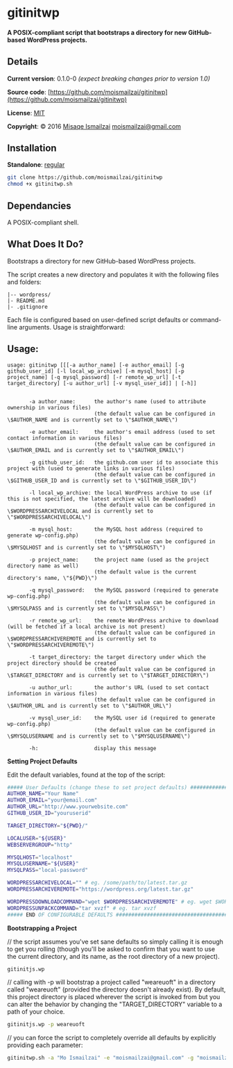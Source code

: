 # gitinitwp

#### A POSIX-compliant script that bootstraps a directory for new GitHub-based WordPress projects.


## Details

**Current version**: 0.1.0-0
*(expect breaking changes prior to version 1.0)*

**Source code**: [https://github.com/moismailzai/gitinitwp](https://github.com/moismailzai/gitinitwp)

**License**: [MIT](https://opensource.org/licenses/MIT)

**Copyright**: &copy; 2016 [Misaqe Ismailzai](http://www.moismailzai.com) <moismailzai@gmail.com>


## Installation

**Standalone**: [regular](https://cdn.rawgit.com/moismailzai/gitinitwp/master/gitinitwp.sh)

``` sh
git clone https://github.com/moismailzai/gitinitwp
chmod +x gitinitwp.sh
```

## Dependancies

A POSIX-compliant shell.


## What Does It Do?

Bootstraps a directory for new GitHub-based WordPress projects.

The script creates a new directory and populates it with the following files and folders:
```
|-- wordpress/
|- README.md
|- .gitignore
```
Each file is configured based on user-defined script defaults or command-line arguments. Usage is straightforward:


## Usage:
```
usage: gitinitwp [[[-a author_name] [-e author_email] [-g github_user_id] [-l local_wp_archive] [-m mysql_host] [-p project_name] [-q mysql_password] [-r remote_wp_url] [-t target_directory] [-u author_url] [-v mysql_user_id]] | [-h]]


       -a author_name:      the author's name (used to attribute ownership in various files)
                            (the default value can be configured in \$AUTHOR_NAME and is currently set to \"$AUTHOR_NAME\")

       -e author_email:     the author's email address (used to set contact information in various files)
                            (the default value can be configured in \$AUTHOR_EMAIL and is currently set to \"$AUTHOR_EMAIL\")

       -g github_user_id:   the github.com user id to associate this project with (used to generate links in various files)
                            (the default value can be configured in \$GITHUB_USER_ID and is currently set to \"$GITHUB_USER_ID\")

       -l local_wp_archive: the local WordPress archive to use (if this is not specified, the latest archive will be downloaded)
                            (the default value can be configured in \$WORDPRESSARCHIVELOCAL and is currently set to \"$WORDPRESSARCHIVELOCAL\")

       -m mysql_host:       the MySQL host address (required to generate wp-config.php)
                            (the default value can be configured in \$MYSQLHOST and is currently set to \"$MYSQLHOST\")

       -p project_name:     the project name (used as the project directory name as well)
                            (the default value is the current directory's name, \"${PWD}\")

       -q mysql_password:   the MySQL password (required to generate wp-config.php)
                            (the default value can be configured in \$MYSQLPASS and is currently set to \"$MYSQLPASS\")

       -r remote_wp_url:    the remote WordPress archive to download (will be fetched if a local archive is not present)
                            (the default value can be configured in \$WORDPRESSARCHIVEREMOTE and is currently set to \"$WORDPRESSARCHIVEREMOTE\")

       -t target_directory: the target directory under which the project directory should be created
                            (the default value can be configured in \$TARGET_DIRECTORY and is currently set to \"$TARGET_DIRECTORY\")

       -u author_url:       the author's URL (used to set contact information in various files)
                            (the default value can be configured in \$AUTHOR_URL and is currently set to \"$AUTHOR_URL\")

       -v mysql_user_id:    the MySQL user id (required to generate wp-config.php)
                            (the default value can be configured in \$MYSQLUSERNAME and is currently set to \"$MYSQLUSERNAME\")

       -h:                  display this message   
```

**Setting Project Defaults**

Edit the default variables, found at the top of the script:  
``` sh 
##### User Defaults (change these to set project defaults) #####################
AUTHOR_NAME="Your Name"
AUTHOR_EMAIL="your@email.com"
AUTHOR_URL="http://www.yourwebsite.com"
GITHUB_USER_ID="youruserid"

TARGET_DIRECTORY="${PWD}/"

LOCALUSER="${USER}"
WEBSERVERGROUP="http"

MYSQLHOST="localhost"
MYSQLUSERNAME="${USER}"
MYSQLPASS="local-password"

WORDPRESSARCHIVELOCAL="" # eg. /some/path/to/latest.tar.gz
WORDPRESSARCHIVEREMOTE="https://wordpress.org/latest.tar.gz"

WORDPRESSDOWNLOADCOMMAND="wget $WORDPRESSARCHIVEREMOTE" # eg. wget $WORDPRESSARCHIVEREMOTE
WORDPRESSUNPACKCOMMAND="tar xvzf" # eg. tar xvzf
##### END OF CONFIGURABLE DEFAULTS #############################################
```  


**Bootstrapping a Project**

// the script assumes you've set sane defaults so simply calling it is enough to get you rolling (though you'll be asked to confirm that you want to use the current directory, and its name, as the root directory of a new project).

``` sh
gitinitjs.wp
```

// calling with -p will bootstrap a project called "weareuoft" in a directory called "weareuoft" (provided the directory doesn't already exist). By default, this project directory is placed wherever the script is invoked from but you can alter the behavior by changing the "TARGET_DIRECTORY" variable to a path of your choice.

``` sh
gitinitjs.wp -p weareuoft
```

// you can force the script to completely override all defaults by explicitly providing each parameter:
``` sh
gitinitwp.sh -a "Mo Ismailzai" -e "moismailzai@gmail.com" -g "moismailzai" -u "http://www.moismailzai.com" -p weareuoft -m localhost -q localpassword -r https://wordpress.org/latest.tar.gz -v mo 
```
